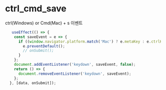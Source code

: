 # ctrl_cmd_save

ctrl(Windows) or Cmd(Mac) + s 이벤트

```javascript
   useEffect(() => {
    const saveEvent = e => {
      if ((window.navigator.platform.match('Mac') ? e.metaKey : e.ctrlKey) && e.keyCode === 83) {
        e.preventDefault();
        // onSubmit();
      }
    };
    document.addEventListener('keydown', saveEvent, false);
    return () => {
      document.removeEventListener('keydown', saveEvent);
    };
  }, [data, onSubmit]);
```

